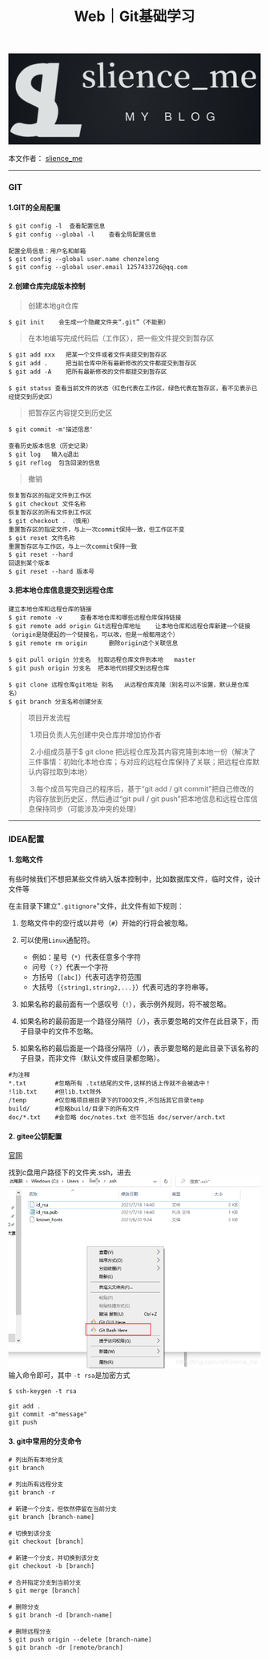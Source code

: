 ﻿---
layout: post
title: Web｜Git基础学习
categories: [Web]
description: Git基础学习
keywords: Web, Python, Java, Git
mermaid: false
sequence: false
flow: false
mathjax: false
mindmap: false
mindmap2: false
---

![img](/images/posts/logo_slienceme3.png)

本文作者： [slience_me](https://slienceme.cn/)

---

### GIT
#### 1.GIT的全局配置
```
$ git config -l  查看配置信息
$ git config --global -l	查看全局配置信息

配置全局信息：用户名和邮箱
$ git config --global user.name chenzelong
$ git config --global user.email 1257433726@qq.com
```

#### 2.创建仓库完成版本控制

> 创建本地git仓库

```
$ git init    会生成一个隐藏文件夹“.git”（不能删）
```

> 在本地编写完成代码后（工作区），把一些文件提交到暂存区

```
$ git add xxx 	把某一个文件或者文件夹提交到暂存区
$ git add . 	把当前仓库中所有最新修改的文件都提交到暂存区
$ git add -A	把所有最新修改的文件都提交到暂存区

$ git status 查看当前文件的状态（红色代表在工作区，绿色代表在暂存区，看不见表示已经提交到历史区）
```

> 把暂存区内容提交到历史区

```
$ git commit -m'描述信息'

查看历史版本信息（历史记录）
$ git log   输入q退出
$ git reflog  包含回滚的信息
```

>撤销

```
恢复暂存区的指定文件到工作区
$ git checkout 文件名称
恢复暂存区的所有文件到工作区
$ git checkout . （慎用）
重置暂存区的指定文件，与上一次commit保持一致，但工作区不变
$ git reset 文件名称
重置暂存区与工作区，与上一次commit保持一致
$ git reset --hard
回退到某个版本
$ git reset --hard 版本号
```



#### 3.把本地仓库信息提交到远程仓库

```
建立本地仓库和远程仓库的链接
$ git remote -v 	查看本地仓库和哪些远程仓库保持链接
$ git remote add origin Git远程仓库地址	 让本地仓库和远程仓库新建一个链接（origin是随便起的一个链接名，可以改，但是一般都用这个）
$ git remote rm origin 		删除origin这个关联信息

$ git pull origin 分支名  拉取远程仓库文件到本地   master
$ git push origin 分支名  把本地代码提交到远程仓库

$ git clone 远程仓库git地址 别名   从远程仓库克隆（别名可以不设置，默认是仓库名）
$ git branch 分支名称创建分支
```

> 项目开发流程
>
> ​	1.项目负责人先创建中央仓库并增加协作者
>
> ​	2.小组成员基于$ git clone 把远程仓库及其内容克隆到本地一份（解决了三件事情：初始化本地仓库；与对应的远程仓库保持了关联；把远程仓库默认内容拉取到本地）
>
> ​	3.每个成员写完自己的程序后，基于“git add / git commit”把自己修改的内容存放到历史区，然后通过“git pull / git push”把本地信息和远程仓库信息保持同步（可能涉及冲突的处理）
-----

### IDEA配置
#### 1. 忽略文件
有些时候我们不想把某些文件纳入版本控制中，比如数据库文件，临时文件，设计文件等

在主目录下建立"`.gitignore`"文件，此文件有如下规则：

1. 忽略文件中的空行或以井号（`#`）开始的行将会被忽略。

2. 可以使用`Linux`通配符。
	- 例如：星号（`*`）代表任意多个字符
	- 问号（`？`）代表一个字符
	- 方括号（`[abc]`）代表可选字符范围
	- 大括号（`{string1,string2,...}`）代表可选的字符串等。

4. 如果名称的最前面有一个感叹号（`!`），表示例外规则，将不被忽略。

5. 如果名称的最前面是一个路径分隔符（`/`），表示要忽略的文件在此目录下，而子目录中的文件不忽略。

6. 如果名称的最后面是一个路径分隔符（`/`），表示要忽略的是此目录下该名称的子目录，而非文件（默认文件或目录都忽略）。
```
#为注释
*.txt        #忽略所有 .txt结尾的文件,这样的话上传就不会被选中！
!lib.txt     #但lib.txt除外
/temp        #仅忽略项目根目录下的TODO文件,不包括其它目录temp
build/       #忽略build/目录下的所有文件
doc/*.txt    #会忽略 doc/notes.txt 但不包括 doc/server/arch.txt
```
#### 2. gitee公钥配置
[官网](https://gitee.com/)

找到c盘用户路径下的文件夹.ssh，进去
![Alt Text](/images/posts/2021071814432795.png)
输入命令即可，其中 `-t rsa`是加密方式
```
$ ssh-keygen -t rsa
```

```
git add .
git commit -m"message"
git push
```
#### 3. git中常用的分支命令
```
# 列出所有本地分支
git branch

# 列出所有远程分支
git branch -r

# 新建一个分支，但依然停留在当前分支
git branch [branch-name]

# 切换到该分支
git checkout [branch]

# 新建一个分支，并切换到该分支
git checkout -b [branch]

# 合并指定分支到当前分支
$ git merge [branch]

# 删除分支
$ git branch -d [branch-name]

# 删除远程分支
$ git push origin --delete [branch-name]
$ git branch -dr [remote/branch]
```
